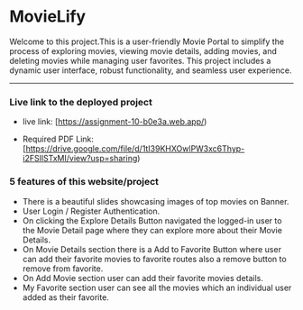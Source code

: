 # MovieLify

Welcome to this project.This is a user-friendly Movie Portal to simplify the process of exploring movies, viewing movie details, adding movies, and deleting movies while managing user favorites. This project includes a dynamic user interface, robust functionality, and seamless user experience.

---

### Live link to the deployed project



- live link:   [https://assignment-10-b0e3a.web.app/) 

- Required PDF Link:   [https://drive.google.com/file/d/1tI39KHXOwlPW3xc6Thyp-i2FSIlSTxMI/view?usp=sharing) 




### 5 features of this website/project

- There is a beautiful slides showcasing images of top movies on Banner.
- User Login / Register Authentication. 
- On clicking the Explore Details Button navigated the logged-in user to the Movie Detail page where they can explore more about their Movie Details.
- On Movie Details section there is a Add to Favorite Button where user can add their favorite movies to favorite routes also a remove button to remove from favorite.
- On Add Movie section user can add their favorite movies details.
- My Favorite section user can see all the movies which an individual user added as their favorite.






